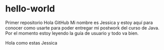 # hello-world
Primer repositorio
Hola GitHub
Mi nombre es Jessica y estoy aquí para conocer como usarte para poder entregar mi postwork del curso de Java.
Por el momento estoy leyendo la guía de usuario y todo va bien.


Hola como estas Jessica
